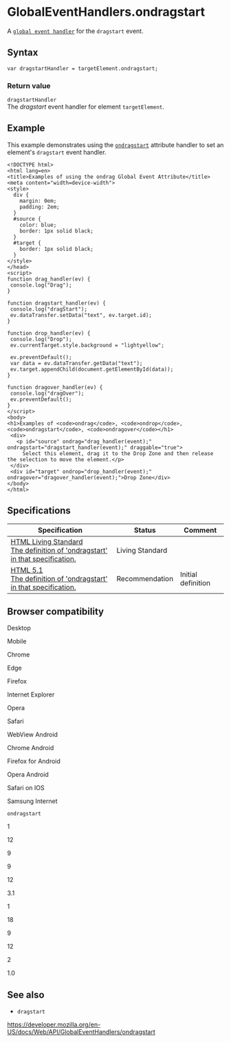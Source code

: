 GlobalEventHandlers.ondragstart
===============================

A [`global event handler`](../globaleventhandlers) for the `dragstart` event.

Syntax
------

    var dragstartHandler = targetElement.ondragstart;

### Return value

`dragstartHandler`  
The *dragstart* event handler for element `targetElement`.

Example
-------

This example demonstrates using the [`ondragstart`](ondragstart) attribute handler to set an element's `dragstart` event handler.

    <!DOCTYPE html>
    <html lang=en>
    <title>Examples of using the ondrag Global Event Attribute</title>
    <meta content="width=device-width">
    <style>
      div {
        margin: 0em;
        padding: 2em;
      }
      #source {
        color: blue;
        border: 1px solid black;
      }
      #target {
        border: 1px solid black;
      }
    </style>
    </head>
    <script>
    function drag_handler(ev) {
     console.log("Drag");
    }

    function dragstart_handler(ev) {
     console.log("dragStart");
     ev.dataTransfer.setData("text", ev.target.id);
    }

    function drop_handler(ev) {
     console.log("Drop");
     ev.currentTarget.style.background = "lightyellow";

     ev.preventDefault();
     var data = ev.dataTransfer.getData("text");
     ev.target.appendChild(document.getElementById(data));
    }

    function dragover_handler(ev) {
     console.log("dragOver");
     ev.preventDefault();
    }
    </script>
    <body>
    <h1>Examples of <code>ondrag</code>, <code>ondrop</code>, <code>ondragstart</code>, <code>ondragover</code></h1>
     <div>
       <p id="source" ondrag="drag_handler(event);" ondragstart="dragstart_handler(event);" draggable="true">
         Select this element, drag it to the Drop Zone and then release the selection to move the element.</p>
     </div>
     <div id="target" ondrop="drop_handler(event);" ondragover="dragover_handler(event);">Drop Zone</div>
    </body>
    </html>

Specifications
--------------

<table><thead><tr class="header"><th>Specification</th><th>Status</th><th>Comment</th></tr></thead><tbody><tr class="odd"><td><a href="https://html.spec.whatwg.org/multipage/indices.html#ix-handler-ondragstart">HTML Living Standard<br />
<span class="small">The definition of 'ondragstart' in that specification.</span></a></td><td><span class="spec-living">Living Standard</span></td><td></td></tr><tr class="even"><td><a href="https://www.w3.org/TR/html51/index.html#ix-handler-ondragstart">HTML 5.1<br />
<span class="small">The definition of 'ondragstart' in that specification.</span></a></td><td><span class="spec-rec">Recommendation</span></td><td>Initial definition</td></tr></tbody></table>

Browser compatibility
---------------------

Desktop

Mobile

Chrome

Edge

Firefox

Internet Explorer

Opera

Safari

WebView Android

Chrome Android

Firefox for Android

Opera Android

Safari on IOS

Samsung Internet

`ondragstart`

1

12

9

9

12

3.1

1

18

9

12

2

1.0

See also
--------

-   `dragstart`

<a href="https://developer.mozilla.org/en-US/docs/Web/API/GlobalEventHandlers/ondragstart" class="_attribution-link">https://developer.mozilla.org/en-US/docs/Web/API/GlobalEventHandlers/ondragstart</a>
